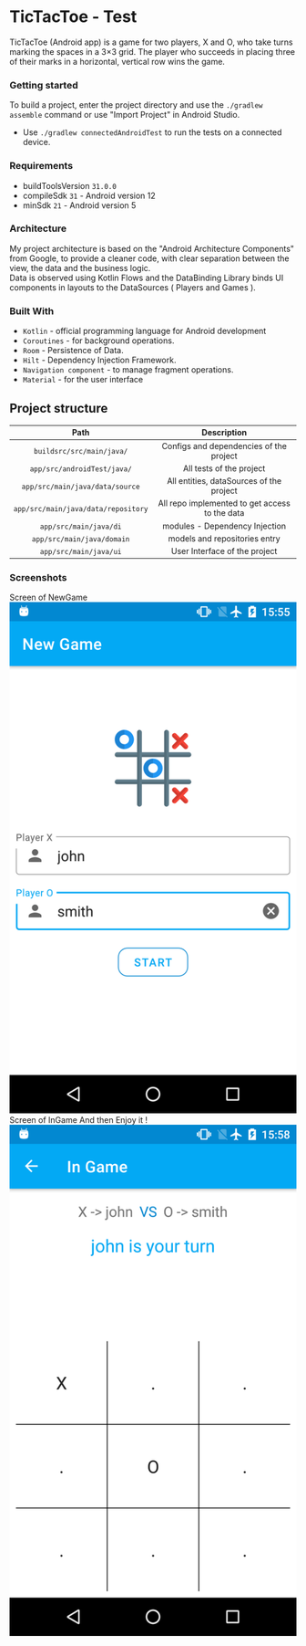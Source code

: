 # TicTacToe - Test
TicTacToe (Android app) is a game for two players, X and O, who take turns marking the spaces in a 3×3 grid. The player who succeeds in placing three of their marks in a horizontal, vertical row wins the game.

### Getting started
To build a project, enter the project directory and use the `./gradlew assemble` command or use "Import Project" in Android Studio.
- Use `./gradlew connectedAndroidTest` to run the tests on a connected device.

### Requirements
- buildToolsVersion `31.0.0`
- compileSdk `31` - Android version 12
- minSdk `21` - Android version 5

### Architecture
My project architecture is based on the "Android Architecture Components" from Google, to provide a cleaner code, with clear separation between the view, the data and the business logic. <br>
Data is observed using Kotlin Flows and the DataBinding Library binds UI components in layouts to the DataSources ( Players and Games ).


### Built With
- `Kotlin` - official programming language for Android development 
- `Coroutines` - for background operations.
- `Room` - Persistence of Data.
- `Hilt` - Dependency Injection Framework.
- `Navigation component` - to manage fragment operations.
- `Material` -  for the user interface

## Project structure

| Path | Description |
|:----:|:-----------:|
| `buildsrc/src/main/java/` | Configs and dependencies of the project|
| `app/src/androidTest/java/` | All tests of the project|
| `app/src/main/java/data/source` | All entities, dataSources of the project|
| `app/src/main/java/data/repository` | All repo implemented to get access to the data|
| `app/src/main/java/di` | modules - Dependency Injection|
| `app/src/main/java/domain` | models and repositories entry|
| `app/src/main/java/ui` | User Interface of the project


### Screenshots
Screen of NewGame
![alt text](https://github.com/2021-DEV2-053/MyTest/blob/main/resources/device-2021-09-24-155523.png?raw=true)
Screen of InGame
And then Enjoy it !
![alt text](https://github.com/2021-DEV2-053/MyTest/blob/main/resources/device-2021-09-24-155757.png?raw=true)